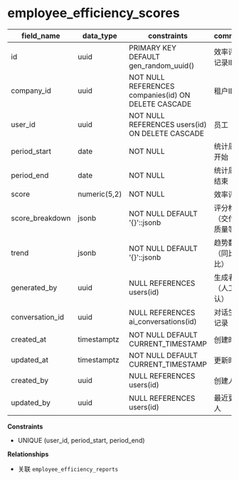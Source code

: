 # employee_efficiency_scores

| field_name | data_type | constraints | comment |
| --- | --- | --- | --- |
| id | uuid | PRIMARY KEY DEFAULT gen_random_uuid() | 效率评分记录ID |
| company_id | uuid | NOT NULL REFERENCES companies(id) ON DELETE CASCADE | 租户ID |
| user_id | uuid | NOT NULL REFERENCES users(id) ON DELETE CASCADE | 员工 |
| period_start | date | NOT NULL | 统计周期开始 |
| period_end | date | NOT NULL | 统计周期结束 |
| score | numeric(5,2) | NOT NULL | 效率评分 |
| score_breakdown | jsonb | NOT NULL DEFAULT '{}'::jsonb | 评分构成（交付、质量等） |
| trend | jsonb | NOT NULL DEFAULT '{}'::jsonb | 趋势数据（同比/环比） |
| generated_by | uuid | NULL REFERENCES users(id) | 生成者（人工确认） |
| conversation_id | uuid | NULL REFERENCES ai_conversations(id) | 对话生成记录 |
| created_at | timestamptz | NOT NULL DEFAULT CURRENT_TIMESTAMP | 创建时间 |
| updated_at | timestamptz | NOT NULL DEFAULT CURRENT_TIMESTAMP | 更新时间 |
| created_by | uuid | NULL REFERENCES users(id) | 创建人 |
| updated_by | uuid | NULL REFERENCES users(id) | 最近更新人 |

**Constraints**
- UNIQUE (user_id, period_start, period_end)

**Relationships**
- 关联 `employee_efficiency_reports`

